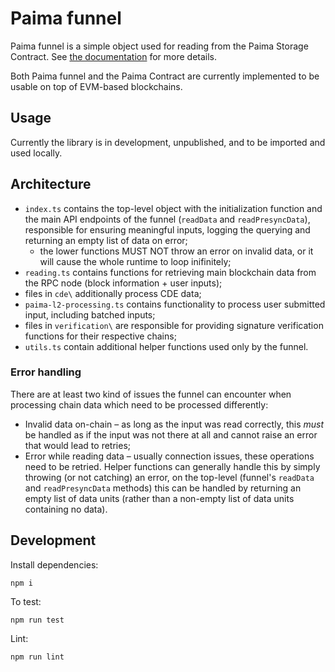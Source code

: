 # Paima funnel

Paima funnel is a simple object used for reading from the Paima Storage Contract. See [the documentation](../documentation/paima-funnel.md) for more details.

Both Paima funnel and the Paima Contract are currently implemented to be usable on top of EVM-based blockchains.

## Usage

Currently the library is in development, unpublished, and to be
imported and used locally.

## Architecture

- `index.ts` contains the top-level object with the initialization function and the main API endpoints of the funnel (`readData` and `readPresyncData`), responsible for ensuring meaningful inputs, logging the querying and returning an empty list of data on error;
  - the lower functions MUST NOT throw an error on invalid data, or it will cause the whole runtime to loop inifinitely;
- `reading.ts` contains functions for retrieving main blockchain data from the RPC node (block information + user inputs);
- files in `cde\` additionally process CDE data;
- `paima-l2-processing.ts` contains functionality to process user submitted input, including batched inputs;
- files in `verification\` are responsible for providing signature verification functions for their respective chains;
- `utils.ts` contain additional helper functions used only by the funnel.

### Error handling

There are at least two kind of issues the funnel can encounter when processing chain data which need to be processed differently:

- Invalid data on-chain &ndash; as long as the input was read correctly, this _must_ be handled as if the input was not there at all and cannot raise an error that would lead to retries;
- Error while reading data &ndash; usually connection issues, these operations need to be retried. Helper functions can generally handle this by simply throwing (or not catching) an error, on the top-level (funnel's `readData` and `readPresyncData` methods) this can be handled by returning an empty list of data units (rather than a non-empty list of data units containing no data).

## Development

Install dependencies:

```
npm i
```

To test:

```
npm run test
```

Lint:

```
npm run lint
```
